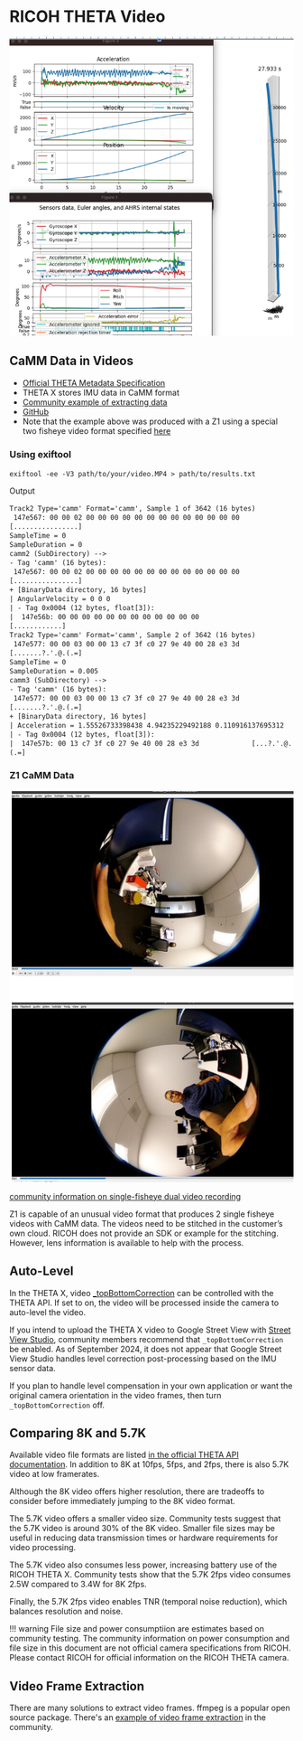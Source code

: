 # RICOH THETA Video

![CaMM Data](images/video_metadata/camm_data.png)

## CaMM Data in Videos

* [Official THETA Metadata Specification](https://github.com/ricohapi/theta-api-specs/blob/main/theta-metadata/README.md)
* THETA X stores IMU data in CaMM format
* [Community example of extracting data](https://community.theta360.guide/t/imu-data-libraries/9176?u=craig)
* [GitHub](https://github.com/monschine/extract_camm/)
* Note that the example above was produced with a Z1 using a special two fisheye video format specified
[here](https://github.com/ricohapi/theta-api-specs/blob/main/theta-web-api-v2.1/options/file_format.md)

### Using exiftool

```text
exiftool -ee -V3 path/to/your/video.MP4 > path/to/results.txt
```

Output

```text
Track2 Type='camm' Format='camm', Sample 1 of 3642 (16 bytes)
 147e567: 00 00 02 00 00 00 00 00 00 00 00 00 00 00 00 00 [................]
SampleTime = 0
SampleDuration = 0
camm2 (SubDirectory) -->
- Tag 'camm' (16 bytes):
 147e567: 00 00 02 00 00 00 00 00 00 00 00 00 00 00 00 00 [................]
+ [BinaryData directory, 16 bytes]
| AngularVelocity = 0 0 0
| - Tag 0x0004 (12 bytes, float[3]):
|  147e56b: 00 00 00 00 00 00 00 00 00 00 00 00             [............]
Track2 Type='camm' Format='camm', Sample 2 of 3642 (16 bytes)
 147e577: 00 00 03 00 00 13 c7 3f c0 27 9e 40 00 28 e3 3d [.......?.'.@.(.=]
SampleTime = 0
SampleDuration = 0.005
camm3 (SubDirectory) -->
- Tag 'camm' (16 bytes):
 147e577: 00 00 03 00 00 13 c7 3f c0 27 9e 40 00 28 e3 3d [.......?.'.@.(.=]
+ [BinaryData directory, 16 bytes]
| Acceleration = 1.55526733398438 4.94235229492188 0.110916137695312
| - Tag 0x0004 (12 bytes, float[3]):
|  147e57b: 00 13 c7 3f c0 27 9e 40 00 28 e3 3d             [...?.'.@.(.=]
```

### Z1 CaMM Data

![Z1 single fisheye](images/video_metadata/single_fisheye.png)

[community information on single-fisheye dual video recording](https://community.theta360.guide/t/ricoh-theta-z1-firmware-3-01-1-adds-single-fisheye-simultaneous-recording-of-2-videos-50min-video-length/9095?u=craig)

Z1 is capable of an unusual video format that produces 2 single fisheye videos with CaMM data.  The videos need to be stitched in the customer’s own cloud.  RICOH does not provide an SDK or example for the stitching.  However, lens information is available to help with the process.

## Auto-Level

In the THETA X, video [_topBottomCorrection](https://github.com/ricohapi/theta-api-specs/blob/main/theta-web-api-v2.1/options/_top_bottom_correction.md) can be controlled with the THETA API. If set to on, the video will be processed inside
the camera to auto-level the video.

If you intend to upload the THETA X video to Google Street View with [Street View Studio](https://streetviewstudio.maps.google.com/), community members recommend that `_topBottomCorrection` be enabled.  As of September 2024, it does
not appear that Google Street View Studio handles level correction post-processing based on the IMU sensor data.

If you plan to handle level compensation in your own application or want the original camera orientation in the
video frames, then turn `_topBottomCorrection` off.

## Comparing 8K and 5.7K

Available video file formats are listed [in the official THETA API documentation](https://github.com/ricohapi/theta-api-specs/blob/main/theta-web-api-v2.1/options/file_format.md). In addition to 8K at 10fps, 5fps, and 2fps, there is also 5.7K video at low framerates.

Although the 8K video offers higher resolution, there are tradeoffs to consider before immediately
jumping to the 8K video format.

The 5.7K video offers a smaller video size. Community tests suggest that the 5.7K video is around 30% of the 8K video. Smaller file sizes may be useful in reducing
data transmission times or hardware requirements for video processing.

The 5.7K video also consumes less power, increasing battery use of the RICOH THETA X.  Community
tests show that the 5.7K 2fps video consumes 2.5W compared to 3.4W for 8K 2fps.

Finally, the 5.7K 2fps video enables TNR (temporal noise reduction), which balances resolution and noise.

!!! warning
    File size and power consumptiion are estimates based on community testing.  The community
    information on power consumption and file size in this document are not official
    camera specifications from RICOH.  Please contact RICOH for official information
    on the RICOH THETA camera.

## Video Frame Extraction

There are many solutions to extract video frames.
ffmpeg is a popular open source package.  There's an [example of
video frame extraction](https://community.theta360.guide/t/video-frame-extraction-with-ffmpeg/7738?u=craig)
in the community.
